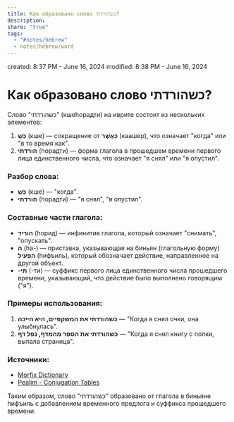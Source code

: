 ```yaml
---
title: Как образовано слово כשהורדתי?
description: 
share: "true"
tags:
  - "#notes/hebrew"
  - notes/hebrew/word
---
```

created: 8:37 PM - June 16, 2024
modified: 8:38 PM - June 16, 2024

# Как образовано слово כשהורדתי?

Слово "כשהורדתי" (кшеhорадти) на иврите состоит из нескольких элементов:

1. **כְּשֶׁ** (кше) — сокращение от **כַּאֲשֶׁר** (каашер), что означает "когда" или "в то время как".
2. **הורדתי** (hорадти) — форма глагола в прошедшем времени первого лица единственного числа, что означает "я снял" или "я опустил".

### Разбор слова:
- **כְּשֶׁ** (кше) — "когда".
- **הורדתי** (hорадти) — "я снял", "я опустил".

### Составные части глагола:
- **הוריד** (hорид) — инфинитив глагола, который означает "снимать", "опускать".
- **ה** (hа-) — приставка, указывающая на биньян (глагольную форму) **הפעיל** (hифъиль), который обозначает действие, направленное на другой объект.
- **-תִּי** (-ти) — суффикс первого лица единственного числа прошедшего времени, указывающий, что действие было выполнено говорящим ("я").

### Примеры использования:
1. **כשהורדתי את המשקפיים, היא חייכה** — "Когда я снял очки, она улыбнулась".
2. **כשהורדתי את הספר מהמדף, נפל דף** — "Когда я снял книгу с полки, выпала страница".

### Источники:
- [Morfix Dictionary](https://www.morfix.co.il/en/%D7%94%D7%95%D7%A8%D7%93%D7%94)
- [Pealim - Conjugation Tables](https://www.pealim.com/dict/20-lored/)

Таким образом, слово "כשהורדתי" образовано от глагола в биньяне hифъиль с добавлением временного предлога и суффикса прошедшего времени.